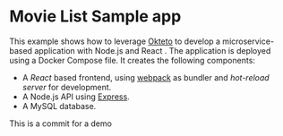 # Movie List Sample app

This example shows how to leverage [Okteto](https://github.com/okteto/okteto) to develop a microservice-based application with Node.js and React . The application is deployed using a Docker Compose file. It creates the following components:

- A *React* based frontend, using [webpack](https://webpack.js.org) as bundler and *hot-reload server* for development.
- A Node.js API using [Express](https://expressjs.com).
- A MySQL database.

This is a commit for a demo